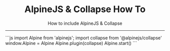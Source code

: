 <h1 align=center>AlpineJS & Collapse How To</h1>
<p align=center>How to include AlpineJS &amp; Collapse</p>

<hr />
```js
import Alpine from 'alpinejs';
import collapse from '@alpinejs/collapse'
window.Alpine = Alpine
Alpine.plugin(collapse)
Alpine.start()
```
